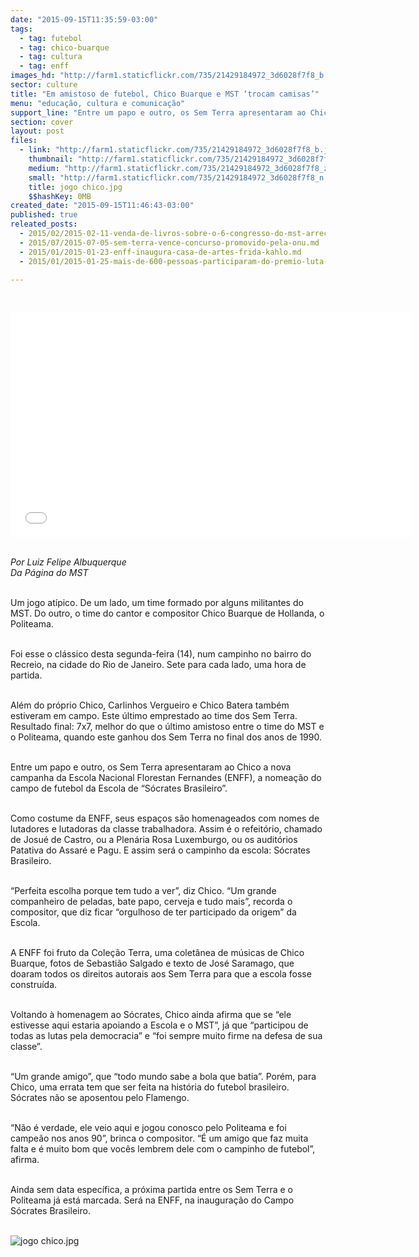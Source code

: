 ```yaml
---
date: "2015-09-15T11:35:59-03:00"
tags:
  - tag: futebol
  - tag: chico-buarque
  - tag: cultura
  - tag: enff
images_hd: "http://farm1.staticflickr.com/735/21429184972_3d6028f7f8_b.jpg"
sector: culture
title: "Em amistoso de futebol, Chico Buarque e MST ‘trocam camisas’"
menu: "educação, cultura e comunicação"
support_line: "Entre um papo e outro, os Sem Terra apresentaram ao Chico a nova campanha da Escola Nacional Florestan Fernandes: a nomeação do campo de futebol da Escola de “Sócrates Brasileiro”."
section: cover
layout: post
files:
  - link: "http://farm1.staticflickr.com/735/21429184972_3d6028f7f8_b.jpg"
    thumbnail: "http://farm1.staticflickr.com/735/21429184972_3d6028f7f8_t.jpg"
    medium: "http://farm1.staticflickr.com/735/21429184972_3d6028f7f8_z.jpg"
    small: "http://farm1.staticflickr.com/735/21429184972_3d6028f7f8_n.jpg"
    title: jogo chico.jpg
    $$hashKey: 0MB
created_date: "2015-09-15T11:46:43-03:00"
published: true
releated_posts:
  - 2015/02/2015-02-11-venda-de-livros-sobre-o-6-congresso-do-mst-arrecada-fundos-para-a-enff.md
  - 2015/07/2015-07-05-sem-terra-vence-concurso-promovido-pela-onu.md
  - 2015/01/2015-01-23-enff-inaugura-casa-de-artes-frida-kahlo.md
  - 2015/01/2015-01-25-mais-de-600-pessoas-participaram-do-premio-luta-pela-terra.md

---
```

<p>&nbsp;</p>

<p><iframe allowfullscreen="" frameborder="0" height="360" src="//www.youtube.com/embed/R9bxAbNCMVU" width="640"></iframe></p>

<p><br />
<em>Por Luiz Felipe Albuquerque<br />
Da P&aacute;gina do MST</em></p>

<p><br />
Um jogo at&iacute;pico. De um lado, um time formado por alguns militantes do MST. Do outro, o time do cantor e compositor Chico Buarque de Hollanda, o Politeama.</p>

<p><br />
Foi esse o cl&aacute;ssico desta segunda-feira (14), num campinho no bairro do Recreio, na cidade do Rio de Janeiro. Sete para cada lado, uma hora de partida.</p>

<p><br />
Al&eacute;m do pr&oacute;prio Chico, Carlinhos Vergueiro e Chico Batera tamb&eacute;m estiveram em campo. Este &uacute;ltimo emprestado ao time dos Sem Terra. Resultado final: 7x7, melhor do que o &uacute;ltimo amistoso entre o time do MST e o Politeama, quando este ganhou dos Sem Terra no final dos anos de 1990.</p>

<p><br />
Entre um papo e outro, os Sem Terra apresentaram ao Chico a nova campanha da Escola Nacional Florestan Fernandes (ENFF),&nbsp;a nomea&ccedil;&atilde;o do campo de futebol da Escola de &ldquo;S&oacute;crates Brasileiro&rdquo;.</p>

<p><br />
Como costume da ENFF, seus espa&ccedil;os s&atilde;o homenageados com nomes de lutadores e lutadoras da classe trabalhadora. Assim &eacute; o refeit&oacute;rio, chamado de Josu&eacute; de Castro, ou a Plen&aacute;ria Rosa Luxemburgo, ou os audit&oacute;rios Patativa do Assar&eacute; e Pagu. E assim ser&aacute; o campinho da escola: S&oacute;crates Brasileiro.</p>

<p><br />
&ldquo;Perfeita escolha porque tem tudo a ver&rdquo;, diz Chico. &ldquo;Um grande companheiro de peladas, bate papo, cerveja e tudo mais&rdquo;, recorda o compositor, que diz ficar &ldquo;orgulhoso de ter participado da origem&rdquo; da Escola.</p>

<p><br />
A ENFF foi fruto da Cole&ccedil;&atilde;o Terra, uma colet&acirc;nea de m&uacute;sicas de Chico Buarque, fotos de Sebasti&atilde;o Salgado e texto de Jos&eacute; Saramago, que doaram todos os direitos autorais aos Sem Terra para que a escola fosse constru&iacute;da.</p>

<p><br />
Voltando &agrave; homenagem ao S&oacute;crates, Chico ainda afirma que se &ldquo;ele estivesse aqui estaria apoiando a Escola e o MST&rdquo;, j&aacute; que &ldquo;participou de todas as lutas pela democracia&rdquo; e &ldquo;foi sempre muito firme na defesa de sua classe&rdquo;.</p>

<p><br />
&ldquo;Um grande amigo&rdquo;, que &ldquo;todo mundo sabe a bola que batia&rdquo;. Por&eacute;m, para Chico, uma errata tem que ser feita na hist&oacute;ria do futebol brasileiro. S&oacute;crates n&atilde;o se aposentou pelo Flamengo.</p>

<p><br />
&ldquo;N&atilde;o &eacute; verdade, ele veio aqui e jogou conosco pelo Politeama&nbsp;e foi campe&atilde;o nos anos 90&rdquo;, brinca o compositor. &ldquo;&Eacute; um amigo que faz muita falta e &eacute; muito bom que voc&ecirc;s lembrem dele com o campinho de futebol&rdquo;, afirma.</p>

<p><br />
Ainda sem data espec&iacute;fica, a pr&oacute;xima partida entre os Sem Terra e o Politeama j&aacute; est&aacute; marcada. Ser&aacute; na ENFF, na inaugura&ccedil;&atilde;o do Campo S&oacute;crates Brasileiro.<br />
&nbsp;</p>

<p><img alt="jogo chico.jpg" src="http://farm1.staticflickr.com/735/21429184972_3d6028f7f8_b.jpg" /></p>
